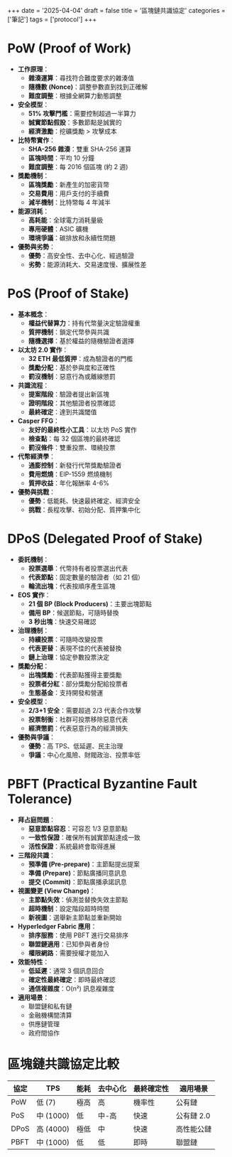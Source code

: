 +++
date = '2025-04-04'
draft = false
title = '區塊鏈共識協定'
categories = ['筆記']
tags = ['protocol']
+++

# PoW (Proof of Work)

- **工作原理**：
  * **雜湊運算**：尋找符合難度要求的雜湊值
  * **隨機數 (Nonce)**：調整參數直到找到正確解
  * **難度調整**：根據全網算力動態調整
- **安全模型**：
  * **51% 攻擊門檻**：需要控制超過一半算力
  * **誠實節點假設**：多數節點是誠實的
  * **經濟激勵**：挖礦獎勵 > 攻擊成本
- **比特幣實作**：
  * **SHA-256 雜湊**：雙重 SHA-256 運算
  * **區塊時間**：平均 10 分鐘
  * **難度調整**：每 2016 個區塊 (約 2 週)
- **獎勵機制**：
  * **區塊獎勵**：新產生的加密貨幣
  * **交易費用**：用戶支付的手續費
  * **減半機制**：比特幣每 4 年減半
- **能源消耗**：
  * **高耗能**：全球電力消耗量級
  * **專用硬體**：ASIC 礦機
  * **環境爭議**：碳排放和永續性問題
- **優勢與劣勢**：
  * **優勢**：高安全性、去中心化、經過驗證
  * **劣勢**：能源消耗大、交易速度慢、擴展性差

# PoS (Proof of Stake)

- **基本概念**：
  * **權益代替算力**：持有代幣量決定驗證權重
  * **質押機制**：鎖定代幣參與共識
  * **隨機選擇**：基於權益的隨機驗證者選擇
- **以太坊 2.0 實作**：
  * **32 ETH 最低質押**：成為驗證者的門檻
  * **獎勵分配**：基於參與度和正確性
  * **罰沒機制**：惡意行為或離線懲罰
- **共識流程**：
  * **提案階段**：驗證者提出新區塊
  * **證明階段**：其他驗證者投票確認
  * **最終確定**：達到共識閾值
- **Casper FFG**：
  * **友好的最終性小工具**：以太坊 PoS 實作
  * **檢查點**：每 32 個區塊的最終確認
  * **罰沒條件**：雙重投票、環繞投票
- **代幣經濟學**：
  * **通膨控制**：新發行代幣獎勵驗證者
  * **費用燃燒**：EIP-1559 燃燒機制
  * **質押收益**：年化報酬率 4-6%
- **優勢與挑戰**：
  * **優勢**：低能耗、快速最終確定、經濟安全
  * **挑戰**：長程攻擊、初始分配、質押集中化

# DPoS (Delegated Proof of Stake)

- **委託機制**：
  * **投票選舉**：代幣持有者投票選出代表
  * **代表節點**：固定數量的驗證者（如 21 個）
  * **輪流出塊**：代表按順序產生區塊
- **EOS 實作**：
  * **21 個 BP (Block Producers)**：主要出塊節點
  * **備用 BP**：候選節點，可隨時替換
  * **3 秒出塊**：快速交易確認
- **治理機制**：
  * **持續投票**：可隨時改變投票
  * **代表更替**：表現不佳的代表被替換
  * **鏈上治理**：協定參數投票決定
- **獎勵分配**：
  * **出塊獎勵**：代表節點獲得主要獎勵
  * **投票者分紅**：部分獎勵分配給投票者
  * **生態基金**：支持開發和營運
- **安全模型**：
  * **2/3+1 安全**：需要超過 2/3 代表合作攻擊
  * **投票制衡**：社群可投票移除惡意代表
  * **經濟懲罰**：代表惡意行為的經濟損失
- **優勢與爭議**：
  * **優勢**：高 TPS、低延遲、民主治理
  * **爭議**：中心化風險、財閥政治、投票率低

# PBFT (Practical Byzantine Fault Tolerance) 

- **拜占庭問題**：
  * **惡意節點容忍**：可容忍 1/3 惡意節點
  * **一致性保證**：確保所有誠實節點達成一致
  * **活性保證**：系統最終會取得進展
- **三階段共識**：
  * **預準備 (Pre-prepare)**：主節點提出提案
  * **準備 (Prepare)**：節點廣播同意訊息
  * **提交 (Commit)**：節點廣播承諾訊息
- **視圖變更 (View Change)**：
  * **主節點失效**：偵測並替換失效主節點
  * **超時機制**：設定階段超時時間
  * **新視圖**：選舉新主節點並重新開始
- **Hyperledger Fabric 應用**：
  * **排序服務**：使用 PBFT 進行交易排序
  * **聯盟鏈適用**：已知參與者身份
  * **權限網路**：需要授權才能加入
- **效能特性**：
  * **低延遲**：通常 3 個訊息回合
  * **確定性最終確定**：即時最終確認
  * **通信複雜度**：O(n²) 訊息複雜度
- **適用場景**：
  * 聯盟鏈和私有鏈
  * 金融機構間清算
  * 供應鏈管理
  * 政府間協作

# 區塊鏈共識協定比較
  | 協定 | TPS | 能耗 | 去中心化 | 最終確定性 | 適用場景 |
|------|-----|------|----------|------------|----------|
| PoW | 低 (7) | 極高 | 高 | 機率性 | 公有鏈 |
| PoS | 中 (1000) | 低 | 中-高 | 快速 | 公有鏈 2.0 |
| DPoS | 高 (4000) | 極低 | 中 | 快速 | 高性能公鏈 |
| PBFT | 中 (1000) | 低 | 低 | 即時 | 聯盟鏈 |